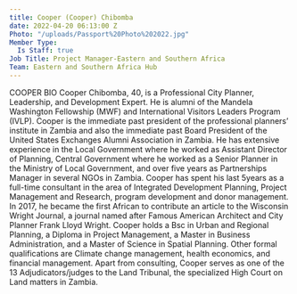 ```yaml
---
title: Cooper (Cooper) Chibomba
date: 2022-04-20 06:13:00 Z
Photo: "/uploads/Passport%20Photo%202022.jpg"
Member Type:
  Is Staff: true
Job Title: Project Manager-Eastern and Southern Africa
Team: Eastern and Southern Africa Hub
---
```


COOPER BIO
Cooper Chibomba, 40, is a Professional City Planner, Leadership, and Development Expert. He is alumni of the Mandela Washington Fellowship (MWF) and International Visitors Leaders Program (IVLP). Cooper is the immediate past president of the professional planners’ institute in Zambia and also the immediate past Board President of the United States Exchanges Alumni Association in Zambia. He has extensive experience in the Local Government where he worked as Assistant Director of Planning, Central Government where he worked as a Senior Planner in the Ministry of Local Government, and over five years as Partnerships Manager in several NGOs in Zambia. Cooper has spent his last 5years as a full-time consultant in the area of Integrated Development Planning, Project Management and Research, program development and donor management.
In 2017, he became the first African to contribute an article to the Wisconsin Wright Journal, a journal named after Famous American Architect and City Planner Frank Lloyd Wright. Cooper holds a Bsc in Urban and Regional Planning, a Diploma in Project Management, a Master in Business Administration, and a Master of Science in Spatial Planning. Other formal qualifications are Climate change management, health economics, and financial management.
Apart from consulting, Cooper serves as one of the 13 Adjudicators/judges to the Land Tribunal, the specialized High Court on Land matters in Zambia. 
